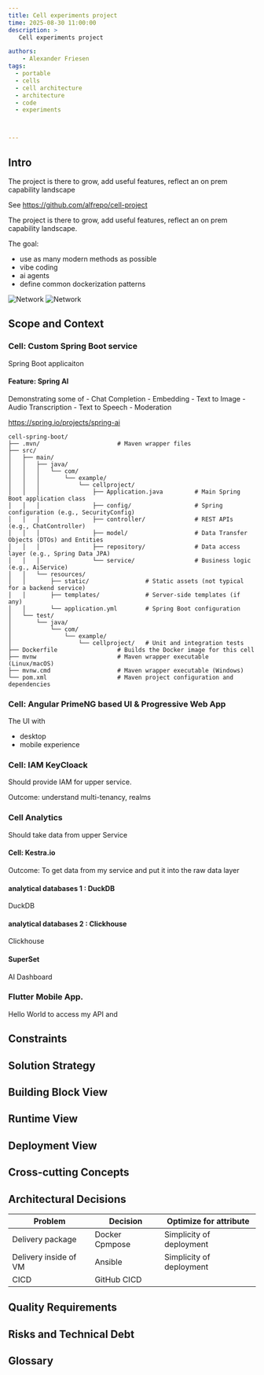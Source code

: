 ```yaml
---
title: Cell experiments project
time: 2025-08-30 11:00:00
description: >
   Cell experiments project

authors:
    - Alexander Friesen
tags:
  - portable 
  - cells
  - cell architecture
  - architecture
  - code
  - experiments



---
```


## Intro
The project is there to grow, add useful features,
reflect an on prem capability landscape

See
<https://github.com/alfrepo/cell-project>


The project is there to grow, add useful features,
reflect an on prem capability landscape.


The goal:
 - use as many modern methods as possible
 - vibe coding
 - ai agents
 - define common dockerization patterns


 ![Network](./article00064/1.png)
 ![Network](./article00064/2.png)


## Scope and Context


### Cell: Custom Spring Boot service
Spring Boot applicaiton


#### Feature: Spring AI

Demonstrating some of
    - Chat Completion
    - Embedding
    - Text to Image
    - Audio Transcription
    - Text to Speech
    - Moderation

<https://spring.io/projects/spring-ai>



```text
cell-spring-boot/
├── .mvn/                      # Maven wrapper files
├── src/
│   ├── main/
│   │   ├── java/
│   │   │   └── com/
│   │   │       └── example/
│   │   │           └── cellproject/
│   │   │               ├── Application.java         # Main Spring Boot application class
│   │   │               ├── config/                  # Spring configuration (e.g., SecurityConfig)
│   │   │               ├── controller/              # REST APIs (e.g., ChatController)
│   │   │               ├── model/                   # Data Transfer Objects (DTOs) and Entities
│   │   │               ├── repository/              # Data access layer (e.g., Spring Data JPA)
│   │   │               └── service/                 # Business logic (e.g., AiService)
│   │   └── resources/
│   │       ├── static/                # Static assets (not typical for a backend service)
│   │       ├── templates/             # Server-side templates (if any)
│   │       └── application.yml        # Spring Boot configuration
│   └── test/
│       └── java/
│           └── com/
│               └── example/
│                   └── cellproject/   # Unit and integration tests
├── Dockerfile                 # Builds the Docker image for this cell
├── mvnw                       # Maven wrapper executable (Linux/macOS)
├── mvnw.cmd                   # Maven wrapper executable (Windows)
└── pom.xml                    # Maven project configuration and dependencies
```


### Cell: Angular PrimeNG based UI & Progressive Web App

The UI with
 - desktop
 - mobile experience


### Cell: IAM KeyCloack

Should provide IAM for upper service.

Outcome:
understand multi-tenancy, realms


### Cell Analytics 

Should take data from upper Service


#### Cell: Kestra.io

Outcome:
To get data from my service and put it into the raw data layer




#### analytical databases 1 : DuckDB
DuckDB


#### analytical databases 2 : Clickhouse
Clickhouse


#### SuperSet
AI Dashboard


### Flutter Mobile App.
Hello World to access my API and 


## Constraints






## Solution Strategy

## Building Block View

## Runtime View

## Deployment View

## Cross-cutting Concepts

## Architectural Decisions

| Problem               | Decision       | Optimize for attribute   |
|-----------------------|----------------|--------------------------|
| Delivery package      | Docker Cpmpose | Simplicity of deployment |
| Delivery inside of VM | Ansible        | Simplicity of deployment |
| CICD                  | GitHub CICD    |                          |

## Quality Requirements

## Risks and Technical Debt

## Glossary

